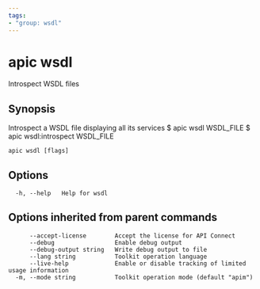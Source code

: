 ```yaml
---
tags:
- "group: wsdl"
---
```

# apic wsdl

Introspect WSDL files

## Synopsis

Introspect a WSDL file displaying all its services
$ apic wsdl WSDL_FILE
$ apic wsdl:introspect WSDL_FILE

 

```
apic wsdl [flags]
```

## Options

```
  -h, --help   Help for wsdl
```

## Options inherited from parent commands

```
      --accept-license        Accept the license for API Connect
      --debug                 Enable debug output
      --debug-output string   Write debug output to file
      --lang string           Toolkit operation language
      --live-help             Enable or disable tracking of limited usage information
  -m, --mode string           Toolkit operation mode (default "apim")
```
